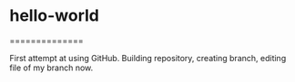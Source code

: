 # hello-world
==============

First attempt at using GitHub. Building repository, creating branch, editing file of my branch now.
